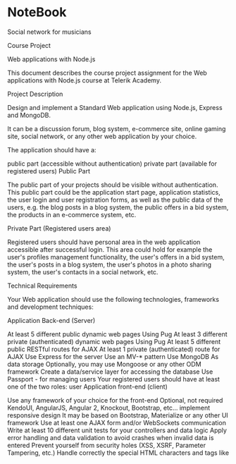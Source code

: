 # NoteBook
Social network for musicians 

Course Project

Web applications with Node.js

This document describes the course project assignment for the Web applications with Node.js course at Telerik Academy.

Project Description

Design and implement a Standard Web application using Node.js, Express and MongoDB.

It can be a discussion forum, blog system, e-commerce site, online gaming site, social network, or any other web application by your choice.

The application should have a:

public part (accessible without authentication)
private part (available for registered users)
Public Part

The public part of your projects should be visible without authentication. This public part could be the application start page, application statistics, the user login and user registration forms, as well as the public data of the users, e.g. the blog posts in a blog system, the public offers in a bid system, the products in an e-commerce system, etc.

Private Part (Registered users area)

Registered users should have personal area in the web application accessible after successful login. This area could hold for example the user's profiles management functionality, the user's offers in a bid system, the user's posts in a blog system, the user's photos in a photo sharing system, the user's contacts in a social network, etc.

Technical Requirements

Your Web application should use the following technologies, frameworks and development techniques:

Application Back-end (Server)

At least 5 different public dynamic web pages
Using Pug
At least 3 different private (authenticated) dynamic web pages
Using Pug
At least 5 different public RESTful routes for AJAX
At least 1 private (authenticated) route for AJAX
Use Express for the server
Use an MV-* pattern
Use MongoDB
As data storage
Optionally, you may use Mongoose or any other ODM framework
Create a data/service layer for accessing the database
Use Passport - for managing users
Your registered users should have at least one of the two roles: user
Application front-end (client)

Use any framework of your choice for the front-end
Optional, not required
KendoUI, AngularJS, Angular 2, Knockout, Bootstrap, etc...
implement responsive design
It may be based on Bootstrap, Materialize or any other UI framework
Use at least one AJAX form and/or WebSockets communication
Write at least 10 different unit tests for your controllers and data logic
Apply error handling and data validation to avoid crashes when invalid data is entered
Prevent yourself from security holes (XSS, XSRF, Parameter Tampering, etc.)
Handle correctly the special HTML characters and tags like <script>, <br />, etc.
General Requirements

Use Git
Github, Gitlab, Bitbucket, or other
Brief documentation of the project and the project architecture
As README.md file at the root of the github repository
Optional Requirements

Nice looking UI supporting of all modern and old Web browsers
Good usability (easy to use UI)
Record a short video showcasing your application
~1-2 minutes, just show the interesting features
Do not record register/login functionality, this is not interesting...
Deliverables

Upload your application in the cloud
MS Azure, HerokuCloud, Amazon, all are fine
Register your application at Our Showcase System
Link to the live application
Link to the video
Link to the github repository
Public Project Defense

Each team will have to make a public defense of its work in front of a trainer (for about 30 minutes), in which each of the team members will answer to the trainer's questions individually.

The public defense includes:

Live demonstration of the developed web application (prepare sample data).
Explain application structure and its back-end and front-end source code
Show the commit logs in the source control repository to prove a contribution from all team members.
May include a simple task for each team member
The task must be implemented immediately
Give Feedback about Your Teammates

You will be invited to provide feedback about all your teammates, their attitude to this project, their technical skills, their team working skills, their contribution to the project, etc. The feedback is important part of the project evaluation so take it seriously and be honest.
